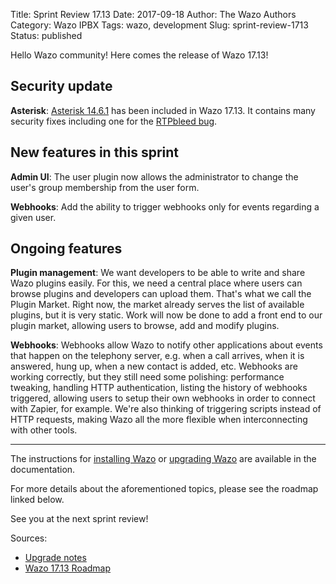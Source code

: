Title: Sprint Review 17.13
Date: 2017-09-18
Author: The Wazo Authors
Category: Wazo IPBX
Tags: wazo, development
Slug: sprint-review-1713
Status: published

Hello Wazo community! Here comes the release of Wazo 17.13!

## Security update

**Asterisk**: [Asterisk 14.6.1](http://downloads.asterisk.org/pub/telephony/asterisk/releases/ChangeLog-14.6.1) has been included in Wazo 17.13. It contains many security fixes including one for the [RTPbleed bug](https://rtpbleed.com).


## New features in this sprint

**Admin UI**: The user plugin now allows the administrator to change the user's group membership from the user form.

**Webhooks**: Add the ability to trigger webhooks only for events regarding a given user.


## Ongoing features

**Plugin management**: We want developers to be able to write and share Wazo plugins easily. For this, we need a central place where users can browse plugins and developers can upload them. That's what we call the Plugin Market. Right now, the market already serves the list of available plugins, but it is very static. Work will now be done to add a front end to our plugin market, allowing users to browse, add and modify plugins.

**Webhooks**: Webhooks allow Wazo to notify other applications about events that happen on the telephony server, e.g. when a call arrives, when it is answered, hung up, when a new contact is added, etc. Webhooks are working correctly, but they still need some polishing: performance tweaking, handling HTTP authentication, listing the history of webhooks triggered, allowing users to setup their own webhooks in order to connect with Zapier, for example. We're also thinking of triggering scripts instead of HTTP requests, making Wazo all the more flexible when interconnecting with other tools.


---

The instructions for [installing Wazo](http://documentation.wazo.community/en/stable/installation/installsystem.html) or [upgrading Wazo](http://documentation.wazo.community/en/stable/upgrade/upgrade.html) are available in the documentation.

For more details about the aforementioned topics, please see the roadmap linked below.

See you at the next sprint review!

Sources:

* [Upgrade notes](http://documentation.wazo.community/en/wazo-17.13/upgrade/upgrade.html#upgrade-notes)
* [Wazo 17.13 Roadmap](https://projects.wazo.community/versions/266)
